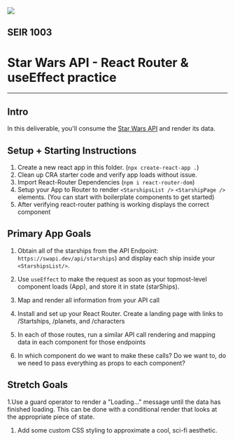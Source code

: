 <img src="https://i.imgur.com/go18uJE.jpg">

## SEIR 1003

# Star Wars API - React Router & useEffect practice

---

## Intro
In this deliverable, you'll consume the [Star Wars API](https://www.swapi.dev/) and render its data. 

## Setup + Starting Instructions 

1. Create a new react app in this folder. (`npx create-react-app .`)
2. Clean up CRA starter code and verify app loads without issue.
3. Import React-Router Dependencies (`npm i react-router-dom`)
4. Setup your App to Router to render `<StarshipsList />` `<StarshipPage />` elements. (You can start with boilerplate components to get started)
5. After verifying react-router pathing is working displays the correct component

## Primary App Goals
1. Obtain all of the starships from the API Endpoint: `https://swapi.dev/api/starships`) and display each ship inside your `<StarshipsList/>`. 
1. Use `useEffect` to make the request as soon as your topmost-level component loads (App), and store it in state (starShips).
1. Map and render all information from your API call

1. Install and set up your React Router. Create a landing page with links to /Startships, /planets, and /characters
1. In each of those routes, run a similar API call rendering and mapping data in each component for those endpoints
1. In which component do we want to make these calls? Do we want to, do we need to pass everything as props to each component?

## Stretch Goals
1.Use a guard operator to render a "Loading..." message until the data has finished loading. This can be done with a conditional render that looks at the appropriate piece of state.
1. Add some custom CSS styling to approximate a cool, sci-fi aesthetic. 


